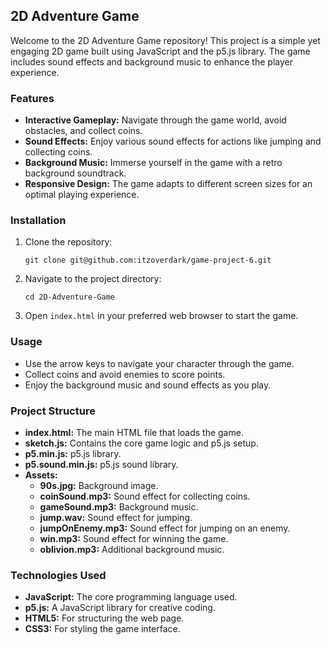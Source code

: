 ## 2D Adventure Game

Welcome to the 2D Adventure Game repository! This project is a simple yet engaging 2D game built using JavaScript and the p5.js library. The game includes sound effects and background music to enhance the player experience.

### Features

-   **Interactive Gameplay:** Navigate through the game world, avoid obstacles, and collect coins.
-   **Sound Effects:** Enjoy various sound effects for actions like jumping and collecting coins.
-   **Background Music:** Immerse yourself in the game with a retro background soundtrack.
-   **Responsive Design:** The game adapts to different screen sizes for an optimal playing experience.

### Installation

1.  Clone the repository: 

     `git clone git@github.com:itzoverdark/game-project-6.git` 
    
2.   Navigate to the project directory:
	
      `cd 2D-Adventure-Game` 
    
2.  Open `index.html` in your preferred web browser to start the game.
    

### Usage

-   Use the arrow keys to navigate your character through the game.
-   Collect coins and avoid enemies to score points.
-   Enjoy the background music and sound effects as you play.

### Project Structure

-   **index.html:** The main HTML file that loads the game.
-   **sketch.js:** Contains the core game logic and p5.js setup.
-   **p5.min.js:** p5.js library.
-   **p5.sound.min.js:** p5.js sound library.
-   **Assets:**
    -   **90s.jpg:** Background image.
    -   **coinSound.mp3:** Sound effect for collecting coins.
    -   **gameSound.mp3:** Background music.
    -   **jump.wav:** Sound effect for jumping.
    -   **jumpOnEnemy.mp3:** Sound effect for jumping on an enemy.
    -   **win.mp3:** Sound effect for winning the game.
    -   **oblivion.mp3:** Additional background music.

### Technologies Used

-   **JavaScript:** The core programming language used.
-   **p5.js:** A JavaScript library for creative coding.
-   **HTML5:** For structuring the web page.
-   **CSS3:** For styling the game interface.

